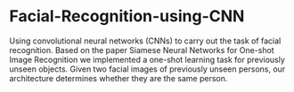 # Facial-Recognition-using-CNN
Using convolutional neural networks (CNNs) to carry out the task of facial recognition. Based on the paper Siamese Neural Networks for One-shot Image Recognition we implemented a one-shot learning task for previously unseen objects. Given two facial images of previously unseen persons, our architecture determines whether they are the same person.
